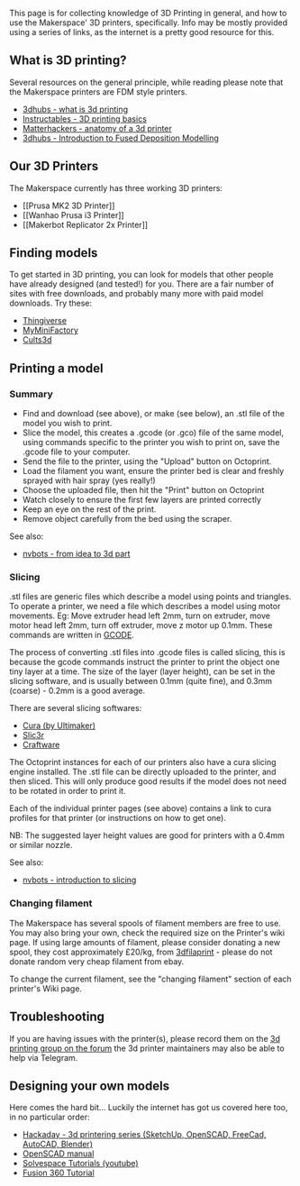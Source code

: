 This page is for collecting knowledge of 3D Printing in general, and how to use the Makerspace' 3D printers, specifically. Info may be mostly provided using a series of links, as the internet is a pretty good resource for this.

## What is 3D printing?

Several resources on the general principle, while reading please note that the Makerspace printers are <span title="Fused Deposition Modelling">FDM</span> style printers.

- [3dhubs - what is 3d printing](https://www.3dhubs.com/what-is-3d-printing)
- [Instructables - 3D printing basics](https://www.instructables.com/id/3D-Printing-Basics/)
- [Matterhackers - anatomy of a 3d printer](https://www.matterhackers.com/articles/anatomy-of-a-3d-printer)
- [3dhubs - Introduction to Fused Deposition Modelling](https://www.3dhubs.com/knowledge-base/introduction-fdm-3d-printing)

## Our 3D Printers

The Makerspace currently has three working 3D printers:

- [[Prusa MK2 3D Printer]]
- [[Wanhao Prusa i3 Printer]]
- [[Makerbot Replicator 2x Printer]]

## Finding models

To get started in 3D printing, you can look for models that other people have already designed (and tested!) for you. There are a fair number of sites with free downloads, and probably many more with paid model downloads. Try these:

- [Thingiverse](https://thingiverse.com)
- [MyMiniFactory](https://myminifactory.com)
- [Cults3d](https://cults3d.com/en)

## Printing a model

### Summary

- Find and download (see above), or make (see below), an .stl file of the model you wish to print.
- Slice the model, this creates a .gcode (or .gco) file of the same model, using commands specific to the printer you wish to print on, save the .gcode file to your computer.
- Send the file to the printer, using the "Upload" button on Octoprint.
- Load the filament you want, ensure the printer bed is clear and freshly sprayed with hair spray (yes really!)
- Choose the uploaded file, then hit the "Print" button on Octoprint
- Watch closely to ensure the first few layers are printed correctly
- Keep an eye on the rest of the print.
- Remove object carefully from the bed using the scraper.

See also:
- [nvbots - from idea to 3d part](https://nvbots.com/blog/going-idea-3d-part-expect-3d-printing/)

### Slicing

.stl files are generic files which describe a model using points and triangles. To operate a printer, we need a file which describes a model using motor movements. Eg: Move extruder head left 2mm, turn on extruder, move motor head left 2mm, turn off extruder, move z motor up 0.1mm. These commands are written in [GCODE](https://reprap.org/wiki/G-code).

The process of converting .stl files into .gcode files is called slicing, this is because the gcode commands instruct the printer to print the object one tiny layer at a time. The size of the layer (layer height), can be set in the slicing software, and is usually between 0.1mm (quite fine), and 0.3mm (coarse) - 0.2mm is a good average.

There are several slicing softwares:

- [Cura (by Ultimaker)](https://ultimaker.com/en/products/ultimaker-cura-software)
- [Slic3r](http://slic3r.org/)
- [Craftware](https://craftunique.com/craftware/)

The Octoprint instances for each of our printers also have a cura slicing engine installed. The .stl file can be directly uploaded to the printer, and then sliced. This will only produce good results if the model does not need to be rotated in order to print it.

Each of the individual printer pages (see above) contains a link to cura profiles for that printer (or instructions on how to get one).

NB: The suggested layer height values are good for printers with a 0.4mm or similar nozzle.

See also:
- [nvbots - introduction to slicing](https://nvbots.com/blog/introduction-to-slicing/)

### Changing filament

The Makerspace has several spools of filament members are free to use. You may also bring your own, check the required size on the Printer's wiki page. If using large amounts of filament, please consider donating a new spool, they cost approximately £20/kg, from [3dfilaprint](https://3dfilaprint.com) - please do not donate random very cheap filament from ebay.

To change the current filament, see the "changing filament" section of each printer's Wiki page.

## Troubleshooting

If you are having issues with the printer(s), please record them on the [3d printing group on the forum](https://forum.swindon-makerspace.org/c/3d-printing-group) the 3d printer maintainers may also be able to help via Telegram.

## Designing your own models

Here comes the hard bit... Luckily the internet has got us covered here too, in no particular order:

- [Hackaday - 3d printering series (SketchUp, OpenSCAD, FreeCad, AutoCAD, Blender)](https://hackaday.com/2014/01/15/3d-printering-making-a-thing-with-sketchup/)
- [OpenSCAD manual](https://en.wikibooks.org/wiki/OpenSCAD_User_Manual)
- [Solvespace Tutorials (youtube)](https://www.youtube.com/watch?v=1Em_XESnqUM&list=PLEvJVXu3VfGMSOdpA0jrGRzoM7NlNOl5s)
- [Fusion 360 Tutorial](http://help.autodesk.com/view/fusion360/ENU/)

